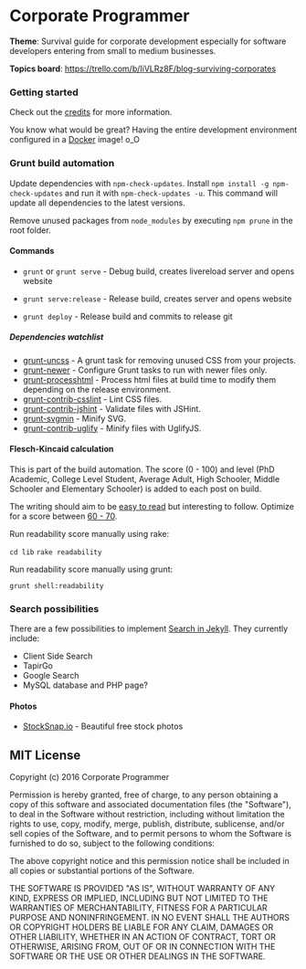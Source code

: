 # Corporate Programmer

**Theme**: Survival guide for corporate development especially for software developers entering from small to medium businesses.

**Topics board**: https://trello.com/b/IiVLRz8F/blog-surviving-corporates

### Getting started

Check out the [credits](/credits.md) for more information.

You know what would be great? Having the entire development environment configured
in a [Docker](https://www.docker.com/) image! o_O

### Grunt build automation

Update dependencies with `npm-check-updates`. Install
`npm install -g npm-check-updates` and run it with `npm-check-updates -u`.
This command will update all dependencies to the latest versions.

Remove unused packages from `node_modules` by executing `npm prune` in the root
folder.

#### Commands

* `grunt` or `grunt serve` - Debug build, creates livereload server and opens website

* `grunt serve:release` - Release build, creates server and opens website

* `grunt deploy` - Release build and commits to release git

##### Dependencies watchlist

* [grunt-uncss](https://github.com/addyosmani/grunt-uncss) - A grunt task for removing unused CSS from your projects.
* [grunt-newer](https://github.com/tschaub/grunt-newer) - Configure Grunt tasks to run with newer files only.
* [grunt-processhtml](https://github.com/dciccale/grunt-processhtml) - Process html files at build time to modify them depending on the release environment.
* [grunt-contrib-csslint](https://github.com/gruntjs/grunt-contrib-csslint) - Lint CSS files.
* [grunt-contrib-jshint](https://github.com/gruntjs/grunt-contrib-jshint) - Validate files with JSHint.
* [grunt-svgmin](https://github.com/sindresorhus/grunt-svgmin) - Minify SVG.
* [grunt-contrib-uglify](https://github.com/gruntjs/grunt-contrib-uglify) - Minify files with UglifyJS.

#### Flesch-Kincaid calculation

This is part of the build automation. The score (0 - 100) and level
(PhD Academic, College Level Student, Average Adult, High Schooler,
Middle Schooler and Elementary Schooler) is added to each post on build.

The writing should aim to be [easy to read](https://contently.com/strategist/2015/01/28/this-surprising-reading-level-analysis-will-change-the-way-you-write/)
but interesting to follow. Optimize for a score between [60 - 70](http://www.vervesearch.com/blog/how-to-optimise-your-content-for-success-with-the-flesch-kincaid-scale-readability-statistics/).

Run readability score manually using rake:

`cd lib`
`rake readability`

Run readability score manually using grunt:

`grunt shell:readability`

### Search possibilities

There are a few possibilities to implement [Search in Jekyll](http://jekyll.tips/tutorials/search/).
They currently include:

* Client Side Search
* TapirGo
* Google Search
* MySQL database and PHP page?

#### Photos

* [StockSnap.io](https://stocksnap.io) - Beautiful free stock photos

## MIT License

Copyright (c) 2016 Corporate Programmer

Permission is hereby granted, free of charge, to any person obtaining a copy
of this software and associated documentation files (the "Software"), to deal
in the Software without restriction, including without limitation the rights
to use, copy, modify, merge, publish, distribute, sublicense, and/or sell
copies of the Software, and to permit persons to whom the Software is
furnished to do so, subject to the following conditions:

The above copyright notice and this permission notice shall be included in all
copies or substantial portions of the Software.

THE SOFTWARE IS PROVIDED "AS IS", WITHOUT WARRANTY OF ANY KIND, EXPRESS OR
IMPLIED, INCLUDING BUT NOT LIMITED TO THE WARRANTIES OF MERCHANTABILITY,
FITNESS FOR A PARTICULAR PURPOSE AND NONINFRINGEMENT. IN NO EVENT SHALL THE
AUTHORS OR COPYRIGHT HOLDERS BE LIABLE FOR ANY CLAIM, DAMAGES OR OTHER
LIABILITY, WHETHER IN AN ACTION OF CONTRACT, TORT OR OTHERWISE, ARISING FROM,
OUT OF OR IN CONNECTION WITH THE SOFTWARE OR THE USE OR OTHER DEALINGS IN THE
SOFTWARE.
